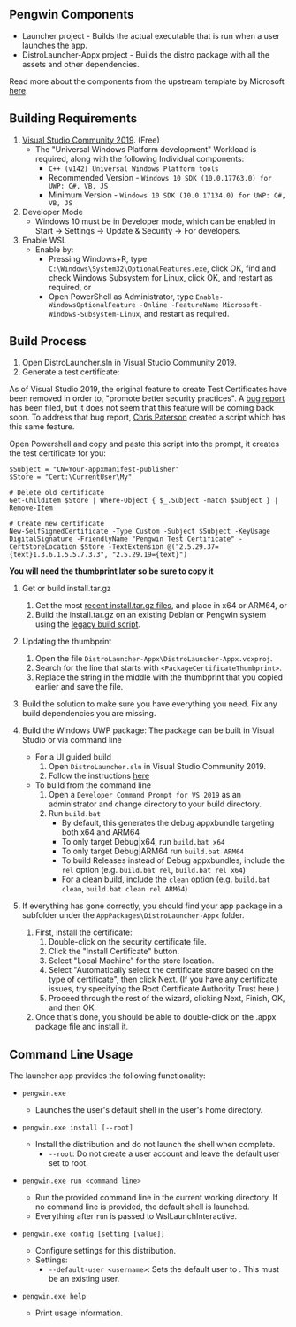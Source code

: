 ## Pengwin Components

- Launcher project - Builds the actual executable that is run when a user launches the app. 
- DistroLauncher-Appx project - Builds the distro package with all the assets and other dependencies.

Read more about the components from the upstream template by Microsoft [here](https://github.com/Microsoft/WSL-DistroLauncher). 

## Building Requirements
1. [Visual Studio Community 2019](https://visualstudio.microsoft.com/vs/community/). (Free)
	- The "Universal Windows Platform development" Workload is required, along with the following Individual components:
		- `C++ (v142) Universal Windows Platform tools`
		- Recommended Version - `Windows 10 SDK (10.0.17763.0) for UWP: C#, VB, JS`
		- Minimum Version - `Windows 10 SDK (10.0.17134.0) for UWP: C#, VB, JS`		
1. Developer Mode
	- Windows 10 must be in Developer mode, which can be enabled in Start -> Settings -> Update & Security -> For developers.
1. Enable WSL
	- Enable by:
        - Pressing Windows+R, type `C:\Windows\System32\OptionalFeatures.exe`, click OK, find and check Windows Subsystem for Linux, click OK, and restart as required, or
        - Open PowerShell as Administrator, type `Enable-WindowsOptionalFeature -Online -FeatureName Microsoft-Windows-Subsystem-Linux`, and restart as required.

## Build Process
1. Open DistroLauncher.sln in Visual Studio Community 2019.
2. Generate a test certificate:

As of Visual Studio 2019, the original feature to create Test Certificates have been removed in order to, "promote better security practices". A [bug report](https://developercommunity.visualstudio.com/content/problem/612872/create-test-certificate-option-missing-from-uwp-sd.html) has been filed, but it does not seem that this feature will be coming back soon. To address that bug report, [Chris Paterson](https://developercommunity.visualstudio.com/users/179609/0a25123f-a73b-680f-8ba0-adf2e9b32c8e.html) created a script which has this same feature.

Open Powershell and copy and paste this script into the prompt, it creates the test certificate for you:
```
$Subject = "CN=Your-appxmanifest-publisher"
$Store = "Cert:\CurrentUser\My"

# Delete old certificate
Get-ChildItem $Store | Where-Object { $_.Subject -match $Subject } | Remove-Item

# Create new certificate
New-SelfSignedCertificate -Type Custom -Subject $Subject -KeyUsage DigitalSignature -FriendlyName "Pengwin Test Certificate" -CertStoreLocation $Store -TextExtension @("2.5.29.37={text}1.3.6.1.5.5.7.3.3", "2.5.29.19={text}")
```
**You will need the thumbprint later so be sure to copy it**
1. Get or build install.tar.gz
    1. Get the most [recent install.tar.gz files](https://github.com/whitewaterfoundry/pengwin-rootfs-builds/releases), and place in x64 or ARM64, or
    1. Build the install.tar.gz on an existing Debian or Pengwin system using the [legacy build script](https://github.com/WhitewaterFoundry/legacy-rootfs-build-scripts).
1. Updating the thumbprint
    1. Open the file `DistroLauncher-Appx\DistroLauncher-Appx.vcxproj`.
    1. Search for the line that starts with `<PackageCertificateThumbprint>`.
    1. Replace the string in the middle with the thumbprint that you copied earlier and save the file.
1. Build the solution to make sure you have everything you need. Fix any build dependencies you are missing.
1. Build the Windows UWP package:
    The package can be built in Visual Studio or via command line
    - For a UI guided build
        1. Open `DistroLauncher.sln` in Visual Studio Community 2019.
        1. Follow the instructions [here](https://docs.microsoft.com/en-us/windows/uwp/packaging/packaging-uwp-apps#create-an-app-package-upload-file)
    - To build from the command line
        1. Open a `Developer Command Prompt for VS 2019` as an administrator and change directory to your build directory.
        1. Run `build.bat`
            - By default, this generates the debug appxbundle targeting both x64 and ARM64
            - To only target Debug|x64, run `build.bat x64`
            - To only target Debug|ARM64 run `build.bat ARM64`
            - To build Releases instead of Debug appxbundles, include the `rel` option (e.g. `build.bat rel`, `build.bat rel x64`)
            - For a clean build, include the `clean` option (e.g. `build.bat clean`, `build.bat clean rel ARM64`)

1. If everything has gone correctly, you should find your app package in a subfolder under the `AppPackages\DistroLauncher-Appx` folder.
    1. First, install the certificate:
	    1. Double-click on the security certificate file.
		1. Click the "Install Certificate" button.
		1. Select "Local Machine" for the store location.
		1. Select "Automatically select the certificate store based on the type of certificate", then click Next. (If you have any certificate issues, try specifying the Root Certificate Authority Trust here.)
		1. Proceed through the rest of the wizard, clicking Next, Finish, OK, and then OK.
    1. Once that's done, you should be able to double-click on the .appx package file and install it.

## Command Line Usage
The launcher app provides the following functionality:

* `pengwin.exe`
  - Launches the user's default shell in the user's home directory.

* `pengwin.exe install [--root]`
  - Install the distribution and do not launch the shell when complete.
    - `--root`: Do not create a user account and leave the default user set to root.

* `pengwin.exe run <command line>`
  - Run the provided command line in the current working directory. If no command line is provided, the default shell is launched.
  - Everything after `run` is passed to WslLaunchInteractive.

* `pengwin.exe config [setting [value]]`
  - Configure settings for this distribution.
  - Settings:
    - `--default-user <username>`: Sets the default user to <username>. This must be an existing user.

* `pengwin.exe help`
  - Print usage information.
